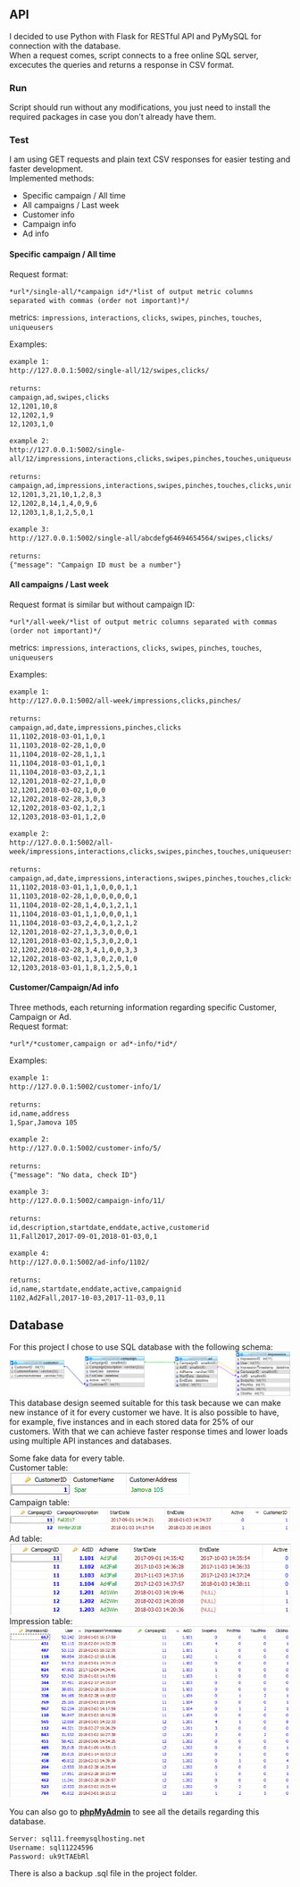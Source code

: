 ## API
I decided to use Python with Flask for RESTful API and PyMySQL for connection with the database.  
When a request comes, script connects to a free online SQL server, excecutes the queries and returns a response in CSV format.

### Run
Script should run without any modifications, you just need to install the required packages in case you don't already have them.  

### Test
I am using GET requests and plain text CSV responses for easier testing and faster development.  
Implemented methods:
* Specific campaign / All time
* All campaigns / Last week
* Customer info
* Campaign info
* Ad info

#### Specific campaign / All time
Request format:  
```
*url*/single-all/*campaign id*/*list of output metric columns separated with commas (order not important)*/
```
metrics: `impressions`, `interactions`, `clicks`, `swipes`, `pinches`, `touches`, `uniqueusers`

Examples:
```
example 1:
http://127.0.0.1:5002/single-all/12/swipes,clicks/

returns:
campaign,ad,swipes,clicks
12,1201,10,8
12,1202,1,9
12,1203,1,0
```
```
example 2:
http://127.0.0.1:5002/single-all/12/impressions,interactions,clicks,swipes,pinches,touches,uniqueusers/

returns:
campaign,ad,impressions,interactions,swipes,pinches,touches,clicks,uniqueusers
12,1201,3,21,10,1,2,8,3
12,1202,8,14,1,4,0,9,6
12,1203,1,8,1,2,5,0,1
```
```
example 3:
http://127.0.0.1:5002/single-all/abcdefg64694654564/swipes,clicks/

returns:
{"message": "Campaign ID must be a number"}
```

#### All campaigns / Last week
Request format is similar but without campaign ID:
```
*url*/all-week/*list of output metric columns separated with commas (order not important)*/
```
metrics: `impressions`, `interactions`, `clicks`, `swipes`, `pinches`, `touches`, `uniqueusers`

Examples:
```
example 1:
http://127.0.0.1:5002/all-week/impressions,clicks,pinches/

returns:
campaign,ad,date,impressions,pinches,clicks
11,1102,2018-03-01,1,0,1
11,1103,2018-02-28,1,0,0
11,1104,2018-02-28,1,1,1
11,1104,2018-03-01,1,0,1
11,1104,2018-03-03,2,1,1
12,1201,2018-02-27,1,0,0
12,1201,2018-03-02,1,0,0
12,1202,2018-02-28,3,0,3
12,1202,2018-03-02,1,2,1
12,1203,2018-03-01,1,2,0
```
```
example 2:
http://127.0.0.1:5002/all-week/impressions,interactions,clicks,swipes,pinches,touches,uniqueusers/

returns:
campaign,ad,date,impressions,interactions,swipes,pinches,touches,clicks,uniqueusers
11,1102,2018-03-01,1,1,0,0,0,1,1
11,1103,2018-02-28,1,0,0,0,0,0,1
11,1104,2018-02-28,1,4,0,1,2,1,1
11,1104,2018-03-01,1,1,0,0,0,1,1
11,1104,2018-03-03,2,4,0,1,2,1,2
12,1201,2018-02-27,1,3,3,0,0,0,1
12,1201,2018-03-02,1,5,3,0,2,0,1
12,1202,2018-02-28,3,4,1,0,0,3,3
12,1202,2018-03-02,1,3,0,2,0,1,0
12,1203,2018-03-01,1,8,1,2,5,0,1
```

#### Customer/Campaign/Ad info
Three methods, each returning information regarding specific Customer, Campaign or Ad.  
Request format:  
```
*url*/*customer,campaign or ad*-info/*id*/
```

Examples:
```
example 1:
http://127.0.0.1:5002/customer-info/1/

returns:
id,name,address
1,Spar,Jamova 105
```
```
example 2:
http://127.0.0.1:5002/customer-info/5/

returns:
{"message": "No data, check ID"}
```
```
example 3:
http://127.0.0.1:5002/campaign-info/11/

returns:
id,description,startdate,enddate,active,customerid
11,Fall2017,2017-09-01,2018-01-03,0,1
```
```
example 4:
http://127.0.0.1:5002/ad-info/1102/

returns:
id,name,startdate,enddate,active,campaignid
1102,Ad2Fall,2017-10-03,2017-11-03,0,11
```

## Database
For this project I chose to use SQL database with the following schema:  
![Schema](/pic/schema.PNG)  
This database design seemed suitable for this task because we can make new instance of it for every customer we have. It is also possible to have, for example, five instances and in each stored data for 25% of our customers. With that we can achieve faster response times and lower loads using multiple API instances and databases.  

Some fake data for every table.  
Customer table:  
![Customer](/pic/customer.PNG)  
Campaign table:  
![Campaign](/pic/campaign.PNG)  
Ad table:  
![Ad](/pic/ad.PNG)  
Impression table:  
![Impression](/pic/impression.PNG)  
  
You can also go to **[phpMyAdmin](http://www.phpmyadmin.co/index.php)** to see all the details regarding this database.  
```
Server: sql11.freemysqlhosting.net
Username: sql11224596
Password: uk9tTAEbRl
```  
There is also a backup .sql file in the project folder. 
